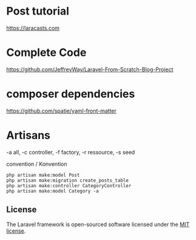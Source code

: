 # Post tutorial
https://laracasts.com

# Complete Code
https://github.com/JeffreyWay/Laravel-From-Scratch-Blog-Project
# composer dependencies
https://github.com/spatie/yaml-front-matter

# Artisans
-a all, -c controller, -f factory, -r ressource, -s seed

convention / Konvention
````
php artisan make:model Post
php artisan make:migration create_posts_table
php artisan make:controller CategoryController
php artisan make:model Category -a
````
## License

The Laravel framework is open-sourced software licensed under the [MIT license](https://opensource.org/licenses/MIT).
